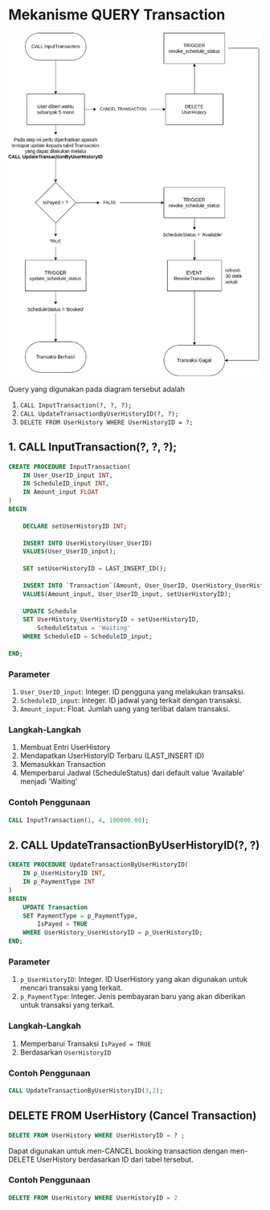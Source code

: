 # Mekanisme QUERY Transaction

![alt text](Query_Transaction.drawio.png)

Query yang digunakan pada diagram tersebut adalah

1. `CALL InputTransaction(?, ?, ?);`
2. `CALL UpdateTransactionByUserHistoryID(?, ?);`
3. `DELETE FROM UserHistory WHERE UserHistoryID = ?;`

## 1. CALL InputTransaction(?, ?, ?);

```sql
CREATE PROCEDURE InputTransaction(
    IN User_UserID_input INT,
    IN ScheduleID_input INT,
    IN Amount_input FLOAT
)
BEGIN

    DECLARE setUserHistoryID INT;

    INSERT INTO UserHistory(User_UserID)
    VALUES(User_UserID_input);

    SET setUserHistoryID = LAST_INSERT_ID();

    INSERT INTO `Transaction`(Amount, User_UserID, UserHistory_UserHistoryID)
    VALUES(Amount_input, User_UserID_input, setUserHistoryID);

    UPDATE Schedule
    SET UserHistory_UserHistoryID = setUserHistoryID,
        ScheduleStatus = 'Waiting'
    WHERE ScheduleID = ScheduleID_input;

END;
```

### Parameter

1. `User_UserID_input`: Integer. ID pengguna yang melakukan transaksi.
2. `ScheduleID_input`: Integer. ID jadwal yang terkait dengan transaksi.
3. `Amount_input`: Float. Jumlah uang yang terlibat dalam transaksi.

### Langkah-Langkah

1. Membuat Entri UserHistory
2. Mendapatkan UserHistoryID Terbaru (LAST_INSERT ID)
3. Memasukkan Transaction
4. Memperbarui Jadwal (ScheduleStatus) dari default value 'Available' menjadi 'Waiting'

### Contoh Penggunaan

```sql
CALL InputTransaction(1, 4, 100000.00);
```

## 2. CALL UpdateTransactionByUserHistoryID(?, ?)

```sql
CREATE PROCEDURE UpdateTransactionByUserHistoryID(
    IN p_UserHistoryID INT,
    IN p_PaymentType INT
)
BEGIN
    UPDATE Transaction
    SET PaymentType = p_PaymentType,
        IsPayed = TRUE
    WHERE UserHistory_UserHistoryID = p_UserHistoryID;
END;
```

### Parameter

1. `p_UserHistoryID`: Integer. ID UserHistory yang akan digunakan untuk mencari transaksi yang terkait.
2. `p_PaymentType`: Integer. Jenis pembayaran baru yang akan diberikan untuk transaksi yang terkait.

### Langkah-Langkah

1. Memperbarui Transaksi `IsPayed = TRUE`
2. Berdasarkan `UserHistoryID`

### Contoh Penggunaan

```sql
CALL UpdateTransactionByUserHistoryID(3,2);
```

## DELETE FROM UserHistory (Cancel Transaction)

```sql
DELETE FROM UserHistory WHERE UserHistoryID = ? ;
```

Dapat digunakan untuk men-CANCEL booking transaction dengan men-DELETE UserHistory berdasarkan ID dari tabel tersebut.

### Contoh Penggunaan

```sql
DELETE FROM UserHistory WHERE UserHistoryID = 2
```
